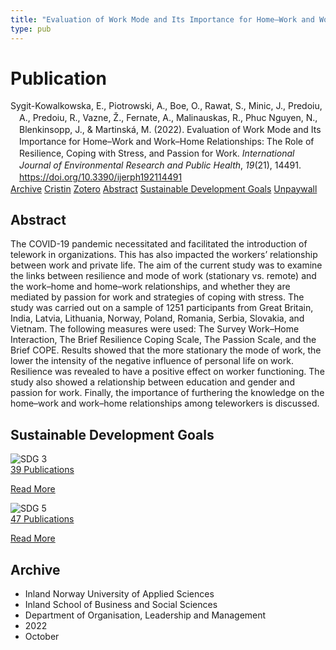 ```yaml
---
title: "Evaluation of Work Mode and Its Importance for Home–Work and Work–Home Relationships: The Role of Resilience, Coping with Stress, and Passion for Work"
type: pub
---
```

<h1>Publication</h1>
<article id="csl-bib-container-BFJMXCJC" class="csl-bib-container">
  <div class="csl-bib-body" style="line-height: 1.35; padding-left: 1em; text-indent:-1em;">
  <div class="csl-entry">Sygit-Kowalkowska, E., Piotrowski, A., Boe, O., Rawat, S., Minic, J., Predoiu, A., Predoiu, R., Vazne, &#x17D;., Fernate, A., Malinauskas, R., Phuc Nguyen, N., Blenkinsopp, J., &amp; Martinsk&#xE1;, M. (2022). Evaluation of Work Mode and Its Importance for Home&#x2013;Work and Work&#x2013;Home Relationships: The Role of Resilience, Coping with Stress, and Passion for Work. <i>International Journal of Environmental Research and Public Health</i>, <i>19</i>(21), 14491. <a href="https://doi.org/10.3390/ijerph192114491">https://doi.org/10.3390/ijerph192114491</a></div>
</div>
  <div class="csl-bib-buttons">
    <a href="#taxonomy-article-BFJMXCJC" class="csl-bib-button">Archive</a>
    <a href="https://app.cristin.no/results/show.jsf?id=2058502" alt="Cristin URL" class="csl-bib-button">Cristin</a>
    <a href="http://zotero.org/groups/5022929/items/BFJMXCJC" alt="Zotero URL" class="csl-bib-button">Zotero</a>
    <a href="#abstract-article-BFJMXCJC" class="csl-bib-button">Abstract</a>
    <a href="#sdg-article-BFJMXCJC" class="csl-bib-button">Sustainable Development Goals</a>
    <a href="https://www.mdpi.com/1660-4601/19/21/14491/pdf?version=1667959289" class="csl-bib-button">Unpaywall</a>
  </div>
  <div id="csl-bib-meta-container-BFJMXCJC"></div>
</article>
<div id="csl-bib-meta-BFJMXCJC" class="csl-bib-meta">
  <article id="abstract-article-BFJMXCJC" class="abstract-article">
    <h1>Abstract</h1>
    The COVID-19 pandemic necessitated and facilitated the introduction of telework in organizations. This has also impacted the workers’ relationship between work and private life. The aim of the current study was to examine the links between resilience and mode of work (stationary vs. remote) and the work–home and home–work relationships, and whether they are mediated by passion for work and strategies of coping with stress. The study was carried out on a sample of 1251 participants from Great Britain, India, Latvia, Lithuania, Norway, Poland, Romania, Serbia, Slovakia, and Vietnam. The following measures were used: The Survey Work–Home Interaction, The Brief Resilience Coping Scale, The Passion Scale, and the Brief COPE. Results showed that the more stationary the mode of work, the lower the intensity of the negative influence of personal life on work. Resilience was revealed to have a positive effect on worker functioning. The study also showed a relationship between education and gender and passion for work. Finally, the importance of furthering the knowledge on the home–work and work–home relationships among teleworkers is discussed.
  </article>
  <article id="sdg-article-BFJMXCJC" class="sdg-article">
    <h1>Sustainable Development Goals</h1>
    <div class="sdg-container"><div id="sdg3" class="sdg">
<img src="{{< params subfolder >}}images/sdg/sdg03_en.png" class="image" alt="SDG 3">
<div class="sdg-overlay">
<a href="{{< params subfolder >}}en/archive/?sdg=3#archive" class="sdg-publication-count"><span>39</span> Publications</a>
<p><a href="https://sdgs.un.org/goals/goal3" class="sdg-read-more">Read More</a></p>
</div>
</div> <div id="sdg5" class="sdg">
<img src="{{< params subfolder >}}images/sdg/sdg05_en.png" class="image" alt="SDG 5">
<div class="sdg-overlay">
<a href="{{< params subfolder >}}en/archive/?sdg=5#archive" class="sdg-publication-count"><span>47</span> Publications</a>
<p><a href="https://sdgs.un.org/goals/goal5" class="sdg-read-more">Read More</a></p>
</div>
</div></div>
  </article>
  <article id="taxonomy-article-BFJMXCJC" class="taxonomy-article">
    <h1>Archive</h1>
    <ul>
      <li>Inland Norway University of Applied Sciences</li>
      <li>Inland School of Business and Social Sciences</li>
      <li>Department of Organisation, Leadership and Management</li>
      <li>2022</li>
      <li>October</li>
    </ul>
  </article>
</div>
